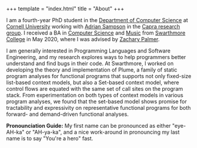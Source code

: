 +++
template = "index.html"
title = "About"
+++

I am a fourth-year PhD student in the [Department of Computer Science](https://www.cs.cornell.edu/) at [Cornell University](https://www.cornell.edu/) working with [Adrian Sampson](https://www.cs.cornell.edu/~asampson/) in the [Capra research group](https://capra.cs.cornell.edu/). I received a BA in [Computer Science](https://www.swarthmore.edu/computer-science) and [Music](https://www.swarthmore.edu/music) from [Swarthmore College](https://www.swarthmore.edu/) in May 2020, where I was advised by [Zachary Palmer](https://www.cs.swarthmore.edu/~zpalmer/).

I am generally interested in Programming Languages and Software Engineering, and my research explores ways to help programmers better understand and find bugs in their code. At Swarthmore, I worked on developing the theory and implementation of Plume, a family of static program analyses for functional programs that supports not only fixed-size list-based context models, but also a Set-based context model, where control flows are equated with the same set of call sites on the program stack. From experimentation on both types of context models in various program analyses, we found that the set-based model shows promise for tractability and expressivity on representative functional programs for both forward- and demand-driven functional analyses.

**Pronounciation Guide:** My first name can be pronounced as either "eye-AH-ka" or "AH-ya-ka", and a nice work-around in pronouncing my last name is to say "You're a hero" fast.
